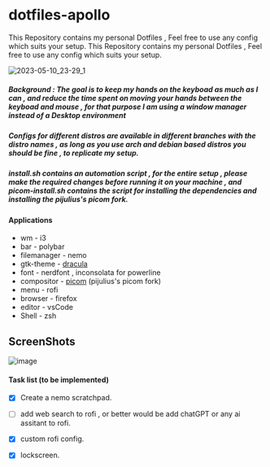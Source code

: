 # dotfiles-apollo
This Repository contains my personal Dotfiles , Feel free to use any config which suits your setup.
This Repository contains my personal Dotfiles , Feel free to use any config which suits your setup.


<!-- ![2022-08-17-22:15:39-screenshot](https://user-images.githubusercontent.com/90280586/185196716-1993253f-8fdd-4fec-ba9a-234c2868a6a4.png) -->

![2023-05-10_23-29_1](https://github.com/Prakashh21/dotfiles-apollo/assets/90280586/41fcd165-edb4-4fe8-8c24-7af8bef4f0c1)



##### Background : The goal is to keep my hands on the keyboad as much as I can , and reduce the time spent on moving your hands between the keyboad and mouse , for that purpose I am using a window manager instead of a Desktop environment

##### Configs for different distros are available in different branches with the distro names , as long as you use arch and debian based distros you should be fine , to replicate my setup.
##### install.sh contains an automation script , for the entire setup , please make the required changes before running it on your machine , and picom-install.sh contains the script for installing the dependencies and installing the pijulius's picom fork.
#### Applications

- wm - i3
- bar - polybar
- filemanager - nemo
- gtk-theme - [dracula](https://draculatheme.com)
- font - nerdfont , inconsolata for powerline
- compositor - [picom](https://github.com/pijulius/picom) (pijulius's picom fork)
- menu - rofi
- browser - firefox
- editor - vsCode
- Shell - zsh


## ScreenShots

![image](https://github.com/Prakashh21/dotfiles-apollo/assets/90280586/7f822012-af77-43c4-ae93-fa8dcbaa5c74)


#### Task list (to be implemented)

- [x] Create a nemo scratchpad.
- [ ] add web search to rofi , or better would be add chatGPT or any ai assitant to rofi.
- [x] custom rofi config.
- [x] lockscreen.


